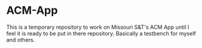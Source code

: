# ACM-App
This is a temporary repository to work on Missouri S&amp;T's ACM App until I feel it is ready to be put in there repository. Basically a testbench for myself and others.  
